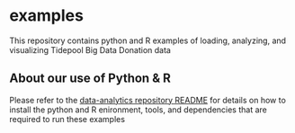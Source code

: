 # examples
This repository contains python and R examples of loading, analyzing, and visualizing Tidepool Big Data Donation data

## About our use of Python & R
Please refer to the [data-analytics repository README](https://github.com/tidepool-org/data-analytics/blob/master/README.md) for details on how to install the python and R enironment, tools, and dependencies that are required to run these examples
